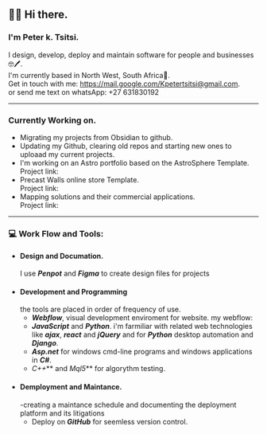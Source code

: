 ## 👋😊  Hi there.

### I'm Peter k. Tsitsi.

I design, develop, deploy and maintain software for people and businesses🤓🖊️.<br>
I'm currently based in North West, South Africa📍.</br> 
Get in touch with me: https://mail.google.com/Kpetertsitsi@gmail.com. <br>
or send me text on whatsApp: +27 631830192

---

### Currently Working on.
+ Migrating my projects from Obsidian to github.
+ Updating my Github, clearing old repos and starting new ones to uploaad my current projects.
+ I'm working on an Astro portfolio based on the AstroSphere Template. <br>
Project link:
+ Precast Walls online store Template. <br>
  Project link:
+ Mapping solutions and their commercial applications. <br>
  Project link:

---

### 💻 Work Flow and Tools:

+ #### Design and Documation.
  I use **_Penpot_** and **_Figma_** to create design files for projects
+ #### Development and Programming
   the tools are placed in order of frequency of use.
  - **_Webflow_**, visual development enviroment for website. my webflow:
  - **_JavaScript_** and **_Python_**. i'm farmiliar with related web technologies like **_ajax_**, **_react_** and **_jQuery_** and for **_Python_** desktop automation and **_Django_**.
  - **_Asp.net_** for windows cmd-line programs and windows applications in **_C#_**.
  - _C++_** and _Mql5_** for algorythm testing.
 + #### Demployment and Maintance.
   -creating a maintance schedule and documenting the deployment platform and its litigations
   - Deploy on **_GitHub_** for seemless version control.
 

